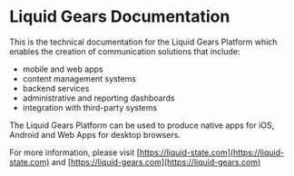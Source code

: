 # Liquid Gears Documentation

This is the technical documentation for the Liquid Gears Platform which enables the creation of communication solutions that include:

* mobile and web apps
* content management systems
* backend services
* administrative and reporting dashboards
* integration with third-party systems

The Liquid Gears Platform can be used to produce native apps for iOS, Android and Web Apps for desktop browsers.

For more information, please visit [https://liquid-state.com](https://liquid-state.com) and [https://liquid-gears.com](https://liquid-gears.com)

